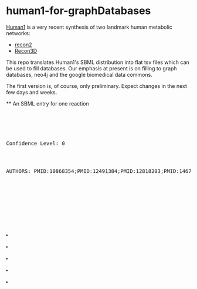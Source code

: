 # human1-for-graphDatabases
[Human1](https://www.chalmers.se/en/departments/bio/news/Pages/The-next-generation-of-human-metabolic-modelling.aspx) is a very recent synthesis of two landmark human metabolic networks:

 - [recon2](https://www.ncbi.nlm.nih.gov/pmc/articles/PMC4896983/)
 - [Recon3D](https://www.nature.com/articles/nbt.4072)
 
This repo translates Human1's SBML distribution into flat tsv files which can be used to fill
databases.  Our emphasis at present is on filling to graph databases, neo4j and the google
biomedical data commons.

The first version is, of course, only preliminary.  Expect changes in the next few days and weeks.

** An SBML entry for one reaction
<pre>
      <reaction metaid="R_HMR_3905" sboTerm="SBO:0000176" id="R_HMR_3905" reversible="false" fast="false" lowerFluxBound="FB2N0" upperFluxBound="FB3N1000">
        <notes>
          <body xmlns="http://www.w3.org/1999/xhtml">
            <p>Confidence Level: 0</p>
            <p>AUTHORS: PMID:10868354;PMID:12491384;PMID:12818203;PMID:14674758;PMID:15289102;PMID:15299346;PMID:15327949;PMID:15682493;PMID:15713978</p>
          </body>
        </notes>
        <annotation>
          <RDF xmlns:rdf="http://www.w3.org/1999/02/22-rdf-syntax-ns#" xmlns:dcterms="http://purl.org/dc/terms/" xmlns:vCard="http://www.w3.org/2001/vcard-rdf/3.0#" xmlns:vCard4="http://www.w3.org/2006/vcard/ns#" xmlns:bqbiol="http://biomodels.net/biology-qualifiers/" xmlns:bqmodel="http://biomodels.net/model-qualifiers/">
            <Description about="#R_HMR_3905">
              <bqbiol:is>
                <Bag>
                  <li resource="http://identifiers.org/ec-code/1.1.1.1"/>
                  <li resource="http://identifiers.org/ec-code/1.1.1.71"/>
                  <li resource="http://identifiers.org/kegg.reaction/R00754"/>
                  <li resource="http://identifiers.org/bigg.reaction/ALCD2x"/>
                  <li resource="http://identifiers.org/metanetx.reaction/MNXR95725"/>
                </Bag>
              </bqbiol:is>
            </Description>
          </RDF>
        </annotation>
        <listOfReactants>
          <speciesReference species="M_m01796c" stoichiometry="1" constant="true"/>
          <speciesReference species="M_m02552c" stoichiometry="1" constant="true"/>
        </listOfReactants>
        <listOfProducts>
          <speciesReference species="M_m01249c" stoichiometry="1" constant="true"/>
          <speciesReference species="M_m02039c" stoichiometry="1" constant="true"/>
          <speciesReference species="M_m02553c" stoichiometry="1" constant="true"/>
        </listOfProducts>
        <geneProductAssociation>
          <or>
            <geneProductRef geneProduct="ENSG00000147576"/>
            <geneProductRef geneProduct="ENSG00000172955"/>
            <geneProductRef geneProduct="ENSG00000180011"/>
            <geneProductRef geneProduct="ENSG00000187758"/>
            <geneProductRef geneProduct="ENSG00000196344"/>
            <geneProductRef geneProduct="ENSG00000196616"/>
            <geneProductRef geneProduct="ENSG00000197894"/>
            <geneProductRef geneProduct="ENSG00000198099"/>
            <geneProductRef geneProduct="ENSG00000248144"/>
          </or>
        </geneProductAssociation>
      </reaction>



<pre>


